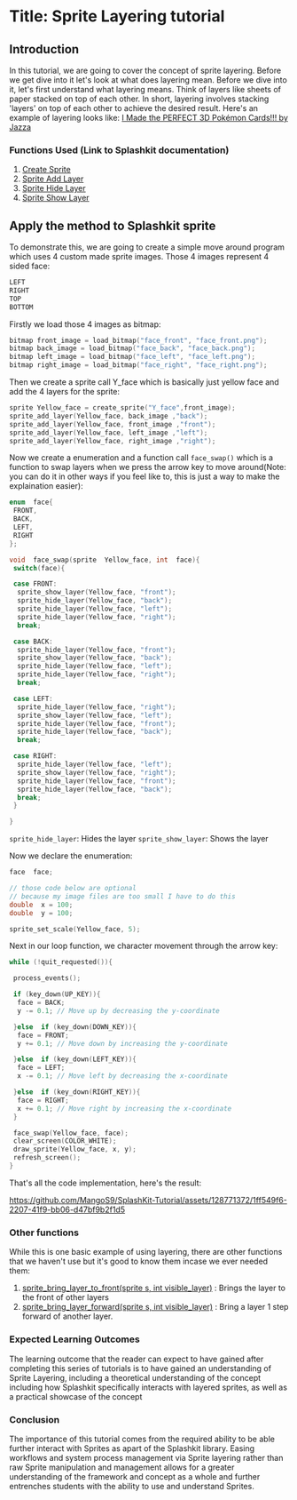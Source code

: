 # Title: Sprite Layering tutorial

## Introduction

In this tutorial, we are going to cover the concept of sprite layering. Before we get dive into it
let's look at what does layering mean. Before we dive into it, let's first understand what layering
means. Think of layers like sheets of paper stacked on top of each other. In short, layering
involves stacking 'layers' on top of each other to achieve the desired result. Here's an example of
layering looks like:
[I Made the PERFECT 3D Pokémon Cards!!! by Jazza](https://www.youtube.com/watch?app=desktop&v=JCfpVvy5Rhs)

### Functions Used (Link to Splashkit documentation)

1. [Create Sprite](https://splashkit.io/api/sprites/#create-sprite)
2. [Sprite Add Layer](https://splashkit.io/api/sprites/#sprite-add-layer)
3. [Sprite Hide Layer](https://splashkit.io/api/sprites/#sprite-hide-layer-named)
4. [Sprite Show Layer](https://splashkit.io/api/sprites/#group-sprite-show-layer)

## Apply the method to Splashkit sprite

To demonstrate this, we are going to create a simple move around program which uses 4 custom made
sprite images. Those 4 images represent 4 sided face:

```c
LEFT
RIGHT
TOP
BOTTOM
```

Firstly we load those 4 images as bitmap:

```cpp
bitmap front_image = load_bitmap("face_front", "face_front.png");
bitmap back_image = load_bitmap("face_back", "face_back.png");
bitmap left_image = load_bitmap("face_left", "face_left.png");
bitmap right_image = load_bitmap("face_right", "face_right.png");
```

Then we create a sprite call Y_face which is basically just yellow face and add the 4 layers for the
sprite:

```cpp
sprite Yellow_face = create_sprite("Y_face",front_image);
sprite_add_layer(Yellow_face, back_image ,"back");
sprite_add_layer(Yellow_face, front_image ,"front");
sprite_add_layer(Yellow_face, left_image ,"left");
sprite_add_layer(Yellow_face, right_image ,"right");
```

Now we create a enumeration and a function call `face_swap()` which is a function to swap layers
when we press the arrow key to move around(Note: you can do it in other ways if you feel like to,
this is just a way to make the explaination easier):

```cpp
enum  face{
 FRONT,
 BACK,
 LEFT,
 RIGHT
};

void  face_swap(sprite  Yellow_face, int  face){
 switch(face){

 case FRONT:
  sprite_show_layer(Yellow_face, "front");
  sprite_hide_layer(Yellow_face, "back");
  sprite_hide_layer(Yellow_face, "left");
  sprite_hide_layer(Yellow_face, "right");
  break;

 case BACK:
  sprite_hide_layer(Yellow_face, "front");
  sprite_show_layer(Yellow_face, "back");
  sprite_hide_layer(Yellow_face, "left");
  sprite_hide_layer(Yellow_face, "right");
  break;

 case LEFT:
  sprite_hide_layer(Yellow_face, "right");
  sprite_show_layer(Yellow_face, "left");
  sprite_hide_layer(Yellow_face, "front");
  sprite_hide_layer(Yellow_face, "back");
  break;

 case RIGHT:
  sprite_hide_layer(Yellow_face, "left");
  sprite_show_layer(Yellow_face, "right");
  sprite_hide_layer(Yellow_face, "front");
  sprite_hide_layer(Yellow_face, "back");
  break;
 }

}
```

`sprite_hide_layer`: Hides the layer `sprite_show_layer`: Shows the layer

Now we declare the enumeration:

```cpp
face  face;

// those code below are optional
// because my image files are too small I have to do this
double  x = 100;
double  y = 100;

sprite_set_scale(Yellow_face, 5);
```

Next in our loop function, we character movement through the arrow key:

```cpp
while (!quit_requested()){

 process_events();

 if (key_down(UP_KEY)){
  face = BACK;
  y -= 0.1; // Move up by decreasing the y-coordinate

 }else  if (key_down(DOWN_KEY)){
  face = FRONT;
  y += 0.1; // Move down by increasing the y-coordinate

 }else  if (key_down(LEFT_KEY)){
  face = LEFT;
  x -= 0.1; // Move left by decreasing the x-coordinate

 }else  if (key_down(RIGHT_KEY)){
  face = RIGHT;
  x += 0.1; // Move right by increasing the x-coordinate
 }

 face_swap(Yellow_face, face);
 clear_screen(COLOR_WHITE);
 draw_sprite(Yellow_face, x, y);
 refresh_screen();
}
```

That's all the code implementation, here's the result:

<https://github.com/MangoS9/SplashKit-Tutorial/assets/128771372/1ff549f6-2207-41f9-bb06-d47bf9b2f1d5>

### Other functions

While this is one basic example of using layering, there are other functions that we haven't use but
it's good to know them incase we ever needed them:

1. [sprite_bring_layer_to_front(sprite s, int visible_layer)](https://splashkit.io/api/sprites/#sprite-bring-layer-to-front)
   : Brings the layer to the front of other layers
2. [sprite_bring_layer_forward(sprite s, int visible_layer)](https://splashkit.io/api/sprites/#sprite-bring-layer-forward)
   : Bring a layer 1 step forward of another layer.

### Expected Learning Outcomes

The learning outcome that the reader can expect to have gained after completing this series of
tutorials is to have gained an understanding of Sprite Layering, including a theoretical
understanding of the concept including how Splashkit specifically interacts with layered sprites, as
well as a practical showcase of the concept

### Conclusion

The importance of this tutorial comes from the required ability to be able further interact with
Sprites as apart of the Splashkit library. Easing workflows and system process management via Sprite
layering rather than raw Sprite manipulation and management allows for a greater understanding of
the framework and concept as a whole and further entrenches students with the ability to use and
understand Sprites.
